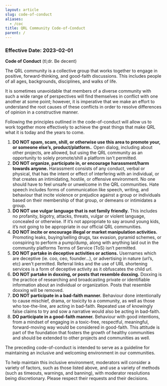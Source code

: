 ```yaml
---
layout: article
slug: code-of-conduct
aliases:
  - /coc
title: QRL Community Code-of-Conduct
parent: /
---
```


### Effective Date: 2023-02-01

**Code of Conduct** (tl;dr. Be decent)

The QRL community is a collective group that works together to engage in positive, forward-thinking, and good-faith discussions. This includes people of all ages, backgrounds, disciplines, and walks of life.

It is sometimes unavoidable that members of a diverse community with such a wide range of perspectives will find themselves in conflict with one another at some point; however, it is imperative that we make an effort to understand the root causes of these conflicts in order to resolve differences of opinion in a constructive manner. 

Following the principles outlined in the code-of-conduct will allow us to work together more effectively to achieve the great things that make QRL what it is today and the years to come.

1. **__DO NOT__ spam, scam, shill, or otherwise use this area to promote your, or someone else’s, product/platform.**. Open dialog, including about other projects, are allowed, but using the QRL community as an opportunity to solely promote/shill a platform isn't permitted.
2. **__DO NOT__ organize, participate in, or encourage harassment/harm towards anyone.** Harassment consists of any conduct, verbal or physical, that has the intent or effect of interfering with an individual, or that creates an intimidating, hostile, or offensive environment. No one should have to feel unsafe or unwelcome in the QRL communities. Hate speech includes forms of communication like speech, writing, and behaviour that incite violence or prejudice against a group or individuals based on their membership of that group, or demeans or intimidates a group.
3. **__DO NOT__ use vulgar language that is not family friendly.** This includes no profanity, bigotry, attacks, threats, vulgar or violent language, concealed or otherwise. If it’s not appropriate to say around young kids, it’s not going to be appropriate in our official QRL communities. 
4. **__DO NOT__ incite or encourage illegal or market manipulation activities.** Promoting leaks, buying/selling drugs, tax evasion, pyramid schemes, or conspiring to perform a pump/dump, along with anything laid out in the community platforms Terms of Service (ToS) isn’t permitted.
5. **__DO NOT__ partake in deceptive activities or actions.** Usernames which are deceptive (ie. coo, ceo, founder…), or advertising in nature (url’s, etc) aren't permitted. Referral links and the use of URL shortening services is a form of deceptive activity as it obfuscates the child url. 
6. **__DO NOT__ partake in doxxing, or posts that resemble doxxing.** Doxxing is the practice of researching and broadcasting private or identifiable information about an individual or organization. Posts that resemble doxxing will be removed.
7. **__DO NOT__ participate in a bad-faith manner.** Behaviour done intentionally to cause mischief, drama, or  toxicity to a community, as well as those who toe-the-line, are acting in bad-faith. Repeated use of knowingly false claims to try and sow a narrative would also be acting in bad-faith.
8. **__DO__ participate in a good-faith manner.** Behaviour with good intentions, from a mindset of engaging in a toxic-free, respectful, meaningful, forward-moving way would be considered in good-faith. This attitude is part of the foundation that fosters the growth of healthy communities and should be extended to other projects and communities as well.

The preceding code-of-conduct is intended to serve as a guideline for maintaining an inclusive and welcoming environment in our communities. 

To help maintain this inclusive environment, moderators will consider a variety of factors, such as those listed above, and use a variety of methods (such as timeouts, warnings, and banning), with moderator resolutions being discretionary. Please respect their requests and their decisions. 
